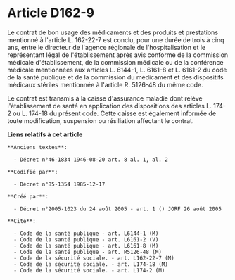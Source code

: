 # Article D162-9

Le contrat de bon usage des médicaments et des produits et prestations mentionné à l'article L. 162-22-7 est conclu, pour une
durée de trois à cinq ans, entre le directeur de l'agence régionale de l'hospitalisation et le représentant légal de
l'établissement après avis conforme de la commission médicale d'établissement, de la commission médicale ou de la conférence
médicale mentionnées aux articles L. 6144-1, L. 6161-8 et L. 6161-2 du code de la santé publique et de la commission du
médicament et des dispositifs médicaux stériles mentionnée à l'article R. 5126-48 du même code.

Le contrat est transmis à la caisse d'assurance maladie dont relève l'établissement de santé en application des dispositions
des articles L. 174-2 ou L. 174-18 du présent code. Cette caisse est également informée de toute modification, suspension ou
résiliation affectant le contrat.

**Liens relatifs à cet article**

	**Anciens textes**:

	  - Décret n°46-1834 1946-08-20 art. 8 al. 1, al. 2

	**Codifié par**:

	  - Décret n°85-1354 1985-12-17

	**Créé par**:

	  - Décret n°2005-1023 du 24 août 2005 - art. 1 () JORF 26 août 2005

	**Cite**:

	  - Code de la santé publique - art. L6144-1 (M)
	  - Code de la santé publique - art. L6161-2 (V)
	  - Code de la santé publique - art. L6161-8 (M)
	  - Code de la santé publique - art. R5126-48 (M)
	  - Code de la sécurité sociale. - art. L162-22-7 (M)
	  - Code de la sécurité sociale. - art. L174-18 (M)
	  - Code de la sécurité sociale. - art. L174-2 (M)
